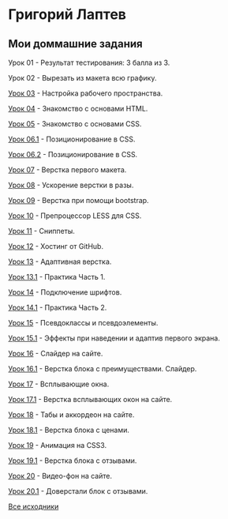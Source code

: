 
# Григорий Лаптев
## Мои доммашние задания

Урок 01 - Результат тестирования: 3 балла из 3.

Урок 02 - Вырезать из макета всю графику.

[Урок 03](https://g-laptev.github.io/Lesson_03/ "Готово") -  Настройка рабочего пространства.

[Урок 04](https://g-laptev.github.io/Lesson_04/ "Готово") -  Знакомство с основами HTML.

[Урок 05](https://g-laptev.github.io/Lesson_05/ "Готово") -  Знакомство с основами CSS.

[Урок 06.1](https://g-laptev.github.io/Lesson_06.1/ "Готово") - Позиционирование в CSS.

[Урок 06.2](https://g-laptev.github.io/Lesson_06.2/ "Готово") - Позиционирование в CSS.

[Урок 07](https://g-laptev.github.io/Lesson_07/ "Готово") -  Верстка первого макета.

[Урок 08](https://g-laptev.github.io/Lesson_08/ "Готово") -  Ускорение верстки в разы.

[Урок 09](https://g-laptev.github.io/Lesson_09/ "Готово") -  Верстка при помощи bootstrap.

[Урок 10](https://g-laptev.github.io/Lesson_10/ "Готово") -  Препроцессор LESS для CSS.
 
[Урок 11](https://g-laptev.github.io/Lesson_11/ "Готово") -  Сниппеты.

[Урок 12](https://g-laptev.github.io/ "Готово") -  Хостинг от GitHub.

[Урок 13](https://g-laptev.github.io/Lesson_13/ "Готово") -  Адаптивная верстка.

[Урок 13.1](https://g-laptev.github.io/Lesson_13.1/ "Готово") -  Практика Часть 1.

[Урок 14](https://g-laptev.github.io/Lesson_14/ "Готово") -  Подключение шрифтов.

[Урок 14.1](https://g-laptev.github.io/Lesson_14.1/ "Готово") -  Практика Часть 2.

[Урок 15](https://g-laptev.github.io/Lesson_15/ "Готово") -  Псевдоклассы и псевдоэлементы.

[Урок 15.1](https://g-laptev.github.io/Lesson_15.1/ "Готово") -  Эффекты при наведении и адаптив первого экрана.

[Урок 16](https://g-laptev.github.io/Lesson_16/ "Готово") -  Слайдер на сайте.

[Урок 16.1](https://g-laptev.github.io/Lesson_16.1/ "Готово") -  Верстка блока с преимуществами. Слайдер.

[Урок 17](https://g-laptev.github.io/Lesson_17/ "Готово") -  Всплывающие окна.

[Урок 17.1](https://g-laptev.github.io/Lesson_17.1/ "Готово") -  Верстка всплывающих окон на сайте.

[Урок 18](https://g-laptev.github.io/Lesson_18/ "Готово") -  Табы и аккордеон на сайте.

[Урок 18.1](https://g-laptev.github.io/Lesson_18.1/ "Готово") -  Верстка блока с ценами.

[Урок 19](https://g-laptev.github.io/Lesson_19/ "Готово") -  Анимация на CSS3.

[Урок 19.1](https://g-laptev.github.io/Lesson_19.1/ "Готово") -  Верстка блока с отзывами.

[Урок 20](https://g-laptev.github.io/Lesson_20/ "Готово") -  Видео-фон на сайте.

[Урок 20.1](https://g-laptev.github.io/Lesson_20.1/ "Готово") -  Доверстали блок с отзывами.

[Все исходники](https://github.com/g-laptev/g-laptev.github.io/ "Исходники")
